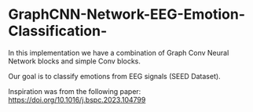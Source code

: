 # GraphCNN-Network-EEG-Emotion-Classification-
In this implementation we have a combination of Graph Conv Neural Network blocks and simple Conv blocks.

Our goal is to classify emotions from EEG signals (SEED Dataset).

Inspiration was from the following paper: https://doi.org/10.1016/j.bspc.2023.104799

